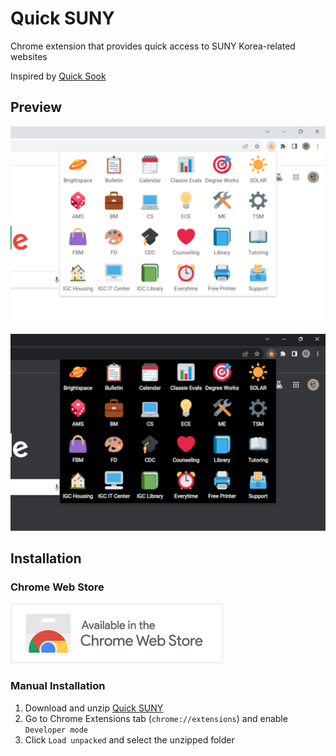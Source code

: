 # Quick SUNY

Chrome extension that provides quick access to SUNY Korea-related websites

Inspired by [Quick Sook](https://github.com/seohyun0120/Quick-Sook)

## Preview

![Preview (light)](preview-light.png)

![Preview (dark)](preview-dark.png)

## Installation

### Chrome Web Store

[![Chrome Web Store](chrome-web-store.png)](https://chromewebstore.google.com/detail/quick-suny/ppkjeopklkmkgcmbjgfiacigjdmihcpe)

### Manual Installation

1. Download and unzip [Quick SUNY](https://github.com/yehwankim23/quick-suny/releases/latest/download/quick-suny.zip)
2. Go to Chrome Extensions tab (`chrome://extensions`) and enable `Developer mode`
3. Click `Load unpacked` and select the unzipped folder
